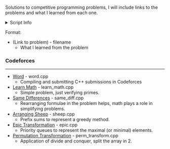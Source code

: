 Solutions to competitive programming problems, I will include links to the problems and what I learned from each one.

<details>
<summary>Script Info</summary>
<br>

**`scrape.py`** Scrapes a Codeforces problem page for input and output data, storing them in **`input.txt`** and **`output.txt`**. 
- Usage: `python scrape.py <url>`

**`btest.sh`** Builds a given program and compares its output to the output in **`output.txt`**. The program output is stored in **`prog_out.txt`**.
- Usage: `bash scripts/btest.sh <filename>`

</details>


Format:
- (Link to problem) - filename
	- What I learned from the problem

### Codeforces
---

- [Word](http://codeforces.com/problemset/problem/59/A) - word.cpp
	- Compiling and submitting C++ submissions in Codeforces 
- [Learn Math](http://codeforces.com/problemset/problem/472/A) - learn_math.cpp
	- Simple problem, just verifying primes.
- [Same Differences](http://codeforces.com/problemset/problem/1520/D) - same_diff.cpp
	- Rearranging formulae in the problem helps, math plays a role in simplifying problems. 
- [Arranging Sheep](http://codeforces.com/problemset/problem/1520/E) - sheep.cpp
	- Prefix sums to represent a greedy method. 
- [Epic Transformation](http://codeforces.com/problemset/problem/1506/D) - epic.cpp
	- Priority queues to represent the maximal (or minimal) elements.
- [Permutation Transformation](http://codeforces.com/problemset/problem/1490/D) - perm_transform.cpp
	- Application of divide and conquer, split the array in 2. 

